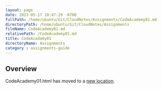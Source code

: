 ```yaml
---
layout: page
date: 2023-05-17 10:47:29 -0700
fullPath: /home/ubuntu/Git/CloudNotes/Assignments/CodeAcademy01.md
directoryPath: /home/ubuntu/Git/CloudNotes/Assignments
fileName: CodeAcademy01.md
relativePath: /CodeAcademy01.md
title: CodeAcademy01
directoryName: Assignments
category : assignments-guide
---
```


## Overview

CodeAcademy01.html has moved to a [new location](/codeacademy-guide/CodeAcademy01.html).
